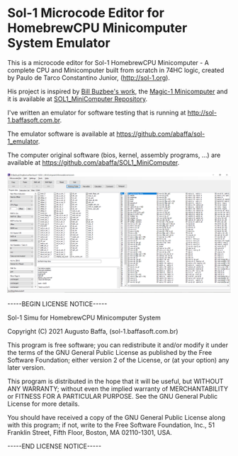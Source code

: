 # Sol-1 Microcode Editor for HomebrewCPU Minicomputer System Emulator

This is a microcode editor for Sol-1 HomebrewCPU Minicomputer - A complete CPU and Minicomputer built from scratch in 74HC logic, 
created by Paulo de Tarco Constantino Junior, (http://sol-1.org).

His project is inspired by [Bill Buzbee's work](http://homebrewcpu.com), the [Magic-1 Minicomputer](http://www.magic-1.org/) and it is available at [SOL1_MiniComputer Repository](https://github.com/Pconst167/SOL1_MiniComputer).

I've written an emulator for software testing that is running at http://sol-1.baffasoft.com.br.

The emulator software is available at https://github.com/abaffa/sol-1_emulator.

The computer original software (bios, kernel, assembly programs, ...) are available at https://github.com/abaffa/SOL1_MiniComputer.

![sol1_simu](_release/sol1_simu.png)

-----BEGIN LICENSE NOTICE----- 

Sol-1 Simu for HomebrewCPU Minicomputer System

Copyright (C) 2021  Augusto Baffa, (sol-1.baffasoft.com.br)

This program is free software; you can redistribute it and/or
modify it under the terms of the GNU General Public License
as published by the Free Software Foundation; either version 2
of the License, or (at your option) any later version.

This program is distributed in the hope that it will be useful,
but WITHOUT ANY WARRANTY; without even the implied warranty of
MERCHANTABILITY or FITNESS FOR A PARTICULAR PURPOSE.  See the
GNU General Public License for more details.

You should have received a copy of the GNU General Public License
along with this program; if not, write to the Free Software
Foundation, Inc., 51 Franklin Street, Fifth Floor, Boston, MA  02110-1301, USA.

-----END LICENSE NOTICE----- 
